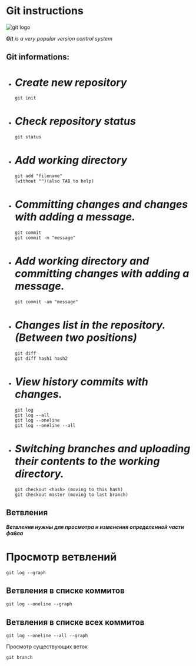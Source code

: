 # **Git instructions**

![git logo](git.jpg)

***Git** is a very popular version control system*

## Git informations:

* # *Create new repository*

      git init

* # *Check repository status*

      git status

* # *Add working directory*

      git add "filename"   
      (without "")(also TAB to help)

* # *Committing changes and changes with adding a message.*


      git commit 
      git commit -m "message"

* # *Add working directory and committing changes with adding a message.*

      git commit -am "message"

* # *Changes list in the repository.(Between two positions)*

      git diff
      git diff hash1 hash2

* # *View history commits with changes.*
      git log
      git log --all
      git log --oneline
      git log --oneline --all

* # *Switching branches and uploading their contents to the working directory.*

      git checkout <hash> (moving to this hash)
      git checkout master (moving to last branch)

## Ветвления
_**Ветвления нужны для просмотра и изменения определенной части файла**_

# Просмотр ветвлений
    git log --graph
## Ветвления в списке коммитов
    git log --oneline --graph
## Ветвления в списке всех коммитов
    git log --oneline --all --graph

Просмотр существующих веток

    git branch
